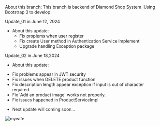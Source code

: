 About this branch:
This branch is backend of Diamond Shop System. Using Bootstrap 3 to develop.

Update_01 in June 12, 2024

- About this update: 
  + Fix proplems when user register
  + Fix create User method in Authentication Service Implement
  + Upgrade handling Exception package 

Update_02 in June 18,2024

- About this update: 
 + Fix problems appear in JWT security
 + Fix issues when DELETE product function
 + Fix description length appear exception if input is out of character required.
 + Fix 'Add an product image' works not properly.
 + Fix issues happened in ProductServiceImpl

* Next update will coming soon...

![mywife](https://github.com/DKhoa-fpt/Diamond-Shop-System-SWP391-SE1840-Group6/assets/115200119/ec8940a0-fbfc-4365-82b2-50d1e5652df0)
